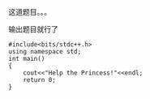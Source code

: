 这道题目。。。

输出题目就行了


```
#include<bits/stdc++.h>
using namespace std;
int main()
{
	cout<<"Help the Princess!"<<endl;
	return 0;
}
```
